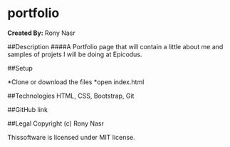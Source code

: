 # portfolio

**Created By:** Rony Nasr

##Description
####A Portfolio page that will contain a little about me and samples of projets I will be doing at Epicodus.

##Setup

*Clone or download the files
*open index.html

##Technologies
HTML, CSS, Bootstrap, Git

##GitHub link

##Legal
Copyright (c) Rony Nasr

Thissoftware is licensed under MIT license.
